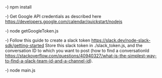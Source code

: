 
-) npm install

-) Get Google API credentials as described here https://developers.google.com/calendar/quickstart/nodejs

-) node getGoogleToken.js

-) Follow this guide to create a slack token https://slack.dev/node-slack-sdk/getting-started
Store this slack token in ./slack_token.js, and the conversation ID to which you want to post (how to find a conversationId https://stackoverflow.com/questions/40940327/what-is-the-simplest-way-to-find-a-slack-team-id-and-a-channel-id).

-) node main.js